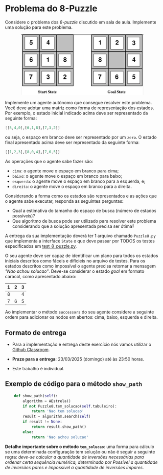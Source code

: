# Problema do 8-Puzzle

Considere o problema dos *8-puzzle* discutido em sala de aula. Implemente uma solução para este problema. 

<p align="center">
<img src="../../referencias/03_algoritmos_busca/figuras/fig03-04.png" alt="Grafo" width="400"/>
</p>

Implemente um agente autônomo que consegue resolver este problema. Você deve adotar uma matriz como forma de representação dos estados. Por exemplo, o estado inicial indicado acima deve ser representado da seguinte forma: 

```python
[[5,4,0],[6,1,8],[7,3,2]]
```

ou seja, o espaço em branco deve ser representado por um `zero`. O estado final apresentado acima deve ser representado da seguinte forma: 

```python
[[1,2,3],[8,0,4],[7,6,5]]
```

As operações que o agente sabe fazer são: 

* `cima`: o agente move o espaço em branco para cima;
* `baixo`: o agente move o espaço em branco para baixo;
* `esquerda`: o agente move o espaço em branco para a esquerda, e;
* `direita`: o agente move o espaço em branco para a direita.

Considerando a forma como os estados são representados e as ações que o agente sabe executar, responda as seguintes perguntas: 

* Qual a estimativa do tamanho do espaço de busca (número de
    estados possíveis)?
* Que algoritmo de busca pode ser utilizado para resolver este problema considerando que a solução apresentada precisa ser ótima? 

A entrega da sua implementação deverá ter 1 arquivo chamado `Puzzle8.py` que implementa a interface `State` e que deve passar por TODOS os testes especificados em [test_8_puzzle.py](./src/test_8Puzzle.py). 

O seu agente deve ser capaz de identificar um plano para todos os estados iniciais descritos como fáceis e difícieis no arquivo de testes. Para os estados descritos como impossível o agente precisa retornar a mensagem *"Nao achou solucao"*. Deve-se considerar o estado *goal* em formato caracol, como apresentado abaixo:

| 1 | 2 | 3 |
|:-:|:-:|:-:|
| 8 |   | 4 |
| 7 | 6 | 5 |

Ao implementar o método `successors` do seu agente considere a seguinte ordem para adicionar os nodos em abertos: cima, baixo, esquerda e direita. 

## Formato de entrega

* Para a implementação e entrega deste exercício nós vamos utilizar o [Github Classroom](https://classroom.github.com/a/YKF8pE2R). 

* **Prazo para a entrega**: 23/03/2025 (domingo) até às 23:50 horas.

* Este trabalho é individual.  

## Exemplo de código para o método `show_path`

```python
    def show_path(self):
        algorithm = AEstrela()
        if not Puzzle8.tem_solucao(self.tabuleiro):
            return 'Nao tem solucao' 
        result = algorithm.search(self)
        if result != None:
            return result.show_path()
        else:
            return 'Nao achou solucao'
```

**Detalhe importante sobre o método `tem_solucao`**: uma forma para cálculo se uma determinada configuração tem solução ou não é seguir a seguinte regra: *deve-se calcular a quantidade de inversões necessárias para ordenar certa sequência numérica, determinado por Possível a quantidade de inversões pares e Impossível a quantidade de inversões ímpares*.

<!--

## Uma possível solução :new:

Abaixo são apresentados os links para uma possível solução e para o arquivo de testes utilizado na validação das submissões: 

* [Puzzle8.py](./src/Puzzle8.py)
* [test_8Puzzle.py](./src/test_8Puzzle.py)

Percebam que a implementação do [Puzzle8.py](./src/Puzzle8.py) faz uso ao algoritmo A* com poda. Além disso, foram implementadas duas heurísticas: a soma da distância de Manhattan e a soma de peças fora do lugar.

Sugiro que vocês utilizem o arquivo de testes para validar a implementação de vocês. Além disso, sugiro também mudar as heurísticas implementadas para verificar se a solução encontrada é a mesma.

Para executar os testes, sugiro executar o seguinte comando: 

```bash
pytest -v -s
```

No diretório onde se encontram os arquivos de teste e da implementação da solução. 

-->